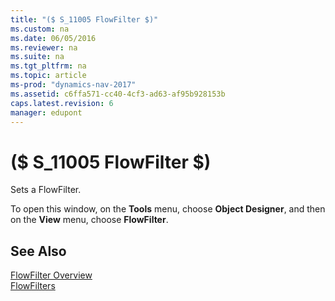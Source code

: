 ```yaml
---
title: "($ S_11005 FlowFilter $)"
ms.custom: na
ms.date: 06/05/2016
ms.reviewer: na
ms.suite: na
ms.tgt_pltfrm: na
ms.topic: article
ms-prod: "dynamics-nav-2017"
ms.assetid: c6ffa571-cc40-4cf3-ad63-af95b928153b
caps.latest.revision: 6
manager: edupont
---
```

# ($ S_11005 FlowFilter $)
Sets a FlowFilter.  

 To open this window, on the **Tools** menu, choose **Object Designer**, and then on the **View** menu, choose **FlowFilter**.  

## See Also  
 [FlowFilter Overview](dynamics-nav/FlowFilter-Overview.md)   
 [FlowFilters](dynamics-nav/FlowFilters.md)
